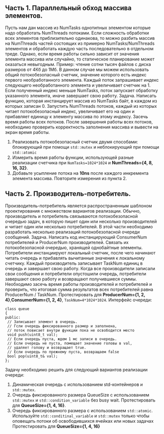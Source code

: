 ## Часть 1. Параллельный обход массива элементов.
Пусть нам дан массив из NumTasks однотипных элементом которые надо
обработать NumThreads потоками. Если сложность обработки всех элементов
приблизительно одинакова, то можно разбить массив на NumThreads частей
состоящих из примерно NumTasks/NumThreads элементов и обработать каждую
часть последовательно в отдельном треде. Однако, если время работы сильно
зависит от значения элемента массива или случайно, то статическое планирование
может оказаться невыгодным. Пример: чтение сотни тысяч файлов с диска
размеров от 4Кб до 1Мб. В данном случае мы можем использовать общий
потокобезопасный счетчик, значение которого есть индекс первого
необработанного элемента. Каждый поток запрашивает индекс следующего
необработанного элемента и увеличивает счетчик на 1. Если полученный индекс
меньше NumTasks, поток запускает обработку указанного элемента, иначе
завершает свою работу.
Задача. Написать функцию, которая инстанцирует массив из NumTasks байт, в
каждом из которых записан 0. Запустить NumThreads потоков, каждый из которых
читает потокобезопасный индекс, увеличивает его на один и прибавляет единицу к
элементу массива по этому индексу. Засечь время работы всех потоков. После
завершения работы всех потоков, необходимо проверить корректность заполнения
массива и вывести на экран время работы.

1. Реализовать потокобезопасный счетчик двумя способами: блокирующий при
помощи `std::mutex` и неблокирующий при помощи `std::atomic`
2. Измерить время работы функции, использующей разные реализации
счетчика при `NumTasks=1024*1024` и **NumThreads={4, 8, 16, 32}**.
3. Добавьте усыпление потока на **10ns** после каждого инкремента элемента
массива. Повторите измерения из пункта 2.

## Часть 2. Производитель-потребитель.
Производитель-потребитель является распространенным шаблоном
проектирования с множеством вариантов реализации. Обычно, производитель и
потребитель связываются потокобезопасной очередью задач, в которую пишет
один или несколько производителей и читает один или несколько потребителей. В
этой части необходимо разработать несколько реализаций потокобезопасной
очереди сообщений.
Задача. Написать код инстанцирующий ConsumerNum потребителей и
ProducerNum производителей. Связать их потокобезопасной очередью, хранящей
однобайтные элементы. Потребители инстанциируют локальный счетчик, после
чего начинают читать очередь и прибавлять вычитанные значения к локальному
счетчику. Каждый производитель записывает TaskNum единиц в очередь и
завершает свою работу. Когда все производители записали свои сообщения и
потребители опустошили очередь, потребители завершают свою работу и
возвращают получившиеся суммы. Необходимо засечь время работы
производителей и потребителей и проверить, что итоговая сумма результатов всех
потребителей равна ProducerNum / TaskNum. Протестировать для
**ProducerNum={1, 2, 4}**,**ConsumerNum={1, 2, 4}**, `TaskNum=4*1024*1024`.
Интерфейс очереди:
```
class queue
{
public:
 // Записывает элемент в очередь.
 // Гсли очередь фиксированного размер и заполнена,
 // поток повисает внутри функции пока не освободится место
 void push(uint8_t val);
 // Если очередь пуста, ждем 1 мс записи в очередь.
 // Если очередь не пуста, помещает значение головы в val,
 // удаляет голову и возвращает true.
 // Если очередь по прежнему пуста, возвращаем false
 bool pop(uint8_t& val);
};
```
Задачу необходимо решить для следующий вариантов реализации очереди:

1. Динамическая очередь с использованием std-контейнеров и `std::mutex`.
2. Очередь фиксированного размера QueueSize с использованием `std::mutex` и
`std::condition_variable` без busy wait. Протестировать для **QueueSize={1, 4, 16}**.
3. Очередь фиксированного размера с использованием `std::atomic`. Используйте
`std::conditinal_variable` и `std::mutex` только чтобы оповещать потоки об
освободившихся ячейках или новых задачах Протестировать для
**QueueSize={1, 4, 16}**